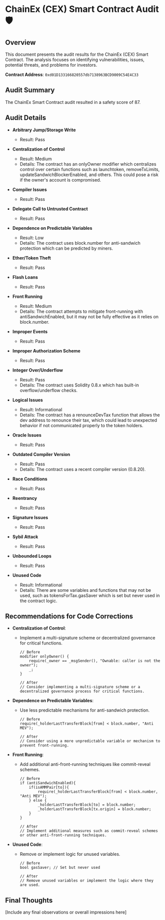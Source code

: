 # ChainEx (CEX) Smart Contract Audit🛡️

## Overview
This document presents the audit results for the ChainEx (CEX) Smart Contract. The analysis focuses on identifying vulnerabilities, issues, potential threats, and problems for investors.

**Contract Address**: `0xd01D133166820557db7138963BCD9009C54E4C33`

## Audit Summary
The ChainEx Smart Contract audit resulted in a safety score of 87.

## Audit Details

- **Arbitrary Jump/Storage Write**
  - Result: Pass

- **Centralization of Control**
  - Result: Medium
  - Details: The contract has an onlyOwner modifier which centralizes control over certain functions such as launchtoken, removeTxLimits, updateSandwichBlockerEnabled, and others. This could pose a risk if the owner's account is compromised.

- **Compiler Issues**
  - Result: Pass

- **Delegate Call to Untrusted Contract**
  - Result: Pass

- **Dependence on Predictable Variables**
  - Result: Low
  - Details: The contract uses block.number for anti-sandwich protection which can be predicted by miners.

- **Ether/Token Theft**
  - Result: Pass

- **Flash Loans**
  - Result: Pass

- **Front Running**
  - Result: Medium
  - Details: The contract attempts to mitigate front-running with antiSandwichEnabled, but it may not be fully effective as it relies on block.number.

- **Improper Events**
  - Result: Pass

- **Improper Authorization Scheme**
  - Result: Pass

- **Integer Over/Underflow**
  - Result: Pass
  - Details: The contract uses Solidity 0.8.x which has built-in overflow/underflow checks.

- **Logical Issues**
  - Result: Informational
  - Details: The contract has a renounceDevTax function that allows the dev address to renounce their tax, which could lead to unexpected behavior if not communicated properly to the token holders.

- **Oracle Issues**
  - Result: Pass

- **Outdated Compiler Version**
  - Result: Pass
  - Details: The contract uses a recent compiler version (0.8.20).

- **Race Conditions**
  - Result: Pass

- **Reentrancy**
  - Result: Pass

- **Signature Issues**
  - Result: Pass

- **Sybil Attack**
  - Result: Pass

- **Unbounded Loops**
  - Result: Pass

- **Unused Code**
  - Result: Informational
  - Details: There are some variables and functions that may not be used, such as tokensForTax.gasSaver which is set but never used in the contract logic.

## Recommendations for Code Corrections

- **Centralization of Control**: 
  - Implement a multi-signature scheme or decentralized governance for critical functions.
  
    ```solidity
    // Before
    modifier onlyOwner() {
        require(_owner == _msgSender(), "Ownable: caller is not the owner");
        _;
    }

    // After
    // Consider implementing a multi-signature scheme or a decentralized governance process for critical functions.
    ```

- **Dependence on Predictable Variables**: 
  - Use less predictable mechanisms for anti-sandwich protection.
  
    ```solidity
    // Before
    require(_holderLastTransferBlock[from] < block.number, "Anti MEV");

    // After
    // Consider using a more unpredictable variable or mechanism to prevent front-running.
    ```

- **Front Running**: 
  - Add additional anti-front-running techniques like commit-reveal schemes.

    ```solidity
    // Before
    if (antiSandwichEnabled){
        if(isAMMPair[to]){
            require(_holderLastTransferBlock[from] < block.number, "Anti MEV");
        } else {
            _holderLastTransferBlock[to] = block.number;
            _holderLastTransferBlock[tx.origin] = block.number;
        }
    }

    // After
    // Implement additional measures such as commit-reveal schemes or other anti-front-running techniques.
    ```

- **Unused Code**: 
  - Remove or implement logic for unused variables.

    ```solidity
    // Before
    bool gasSaver; // Set but never used

    // After
    // Remove unused variables or implement the logic where they are used.
    ```

## Final Thoughts
[Include any final observations or overall impressions here]
